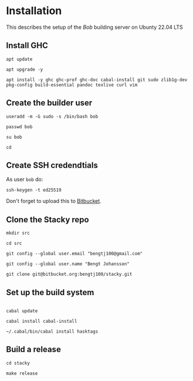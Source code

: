 # Installation

This describes the setup of the *Bob* building server on Ubunty 22.04 LTS

## Install GHC

```
apt update

apt upgrade -y

apt install -y ghc ghc-prof ghc-doc cabal-install git sudo zlib1g-dev pkg-config build-essential pandoc texlive curl vim
```

## Create the builder user

```
useradd -m -G sudo -s /bin/bash bob

passwd bob

su bob

cd
```

## Create SSH credendtials

As user `bob` do:

```
ssh-keygen -t ed25519
```

Don't forget to upload this to [Bitbucket](https://bitbucket.org).

## Clone the Stacky repo

```
mkdir src

cd src

git config --global user.email "bengtj100@gmail.com"

git config --global user.name "Bengt Johansson"

git clone git@bitbucket.org:bengtj100/stacky.git
```

## Set up the build system

```

cabal update

cabal install cabal-install

~/.cabal/bin/cabal install hasktags
```

## Build a release

```
cd stacky

make release
